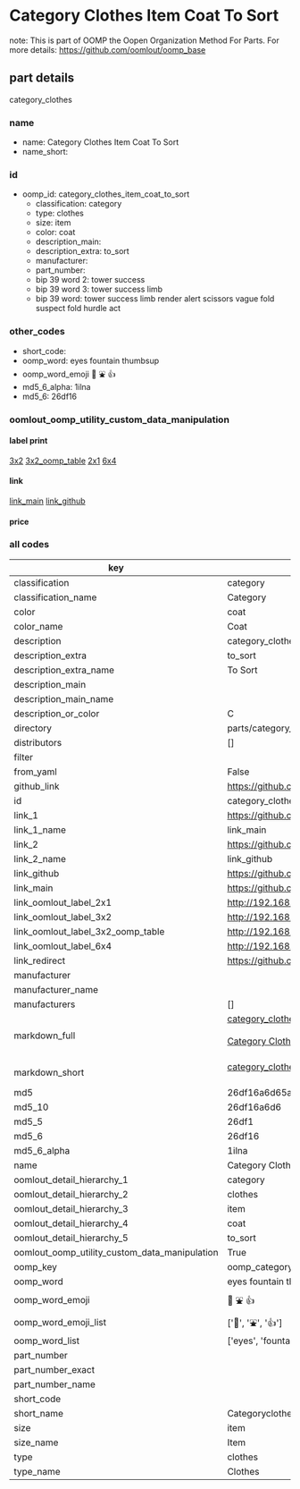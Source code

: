 # Category Clothes Item Coat To Sort  

note: This is part of OOMP the Oopen Organization Method For Parts. For more details: https://github.com/oomlout/oomp_base

##  part details
  



category_clothes



### name
* name: Category Clothes Item Coat To Sort
* name_short: 
### id
* oomp_id: category_clothes_item_coat_to_sort
  * classification: category
  * type: clothes
  * size: item
  * color: coat
  * description_main: 
  * description_extra: to_sort
  * manufacturer: 
  * part_number: 
  * bip 39 word 2: tower success
  * bip 39 word 3: tower success limb
  * bip 39 word: tower success limb render alert scissors vague fold suspect fold hurdle act

### other_codes
* short_code: 
* oomp_word: eyes fountain thumbsup
* oomp_word_emoji :eyes: :fountain: :thumbsup:
* md5_6_alpha: 1ilna
* md5_6: 26df16






### oomlout_oomp_utility_custom_data_manipulation
#### label print
[3x2](http://192.168.1.245:1112/?label=oomp%201ilna)
[3x2_oomp_table](http://192.168.1.108:1112/?label=oomp%201ilna)
[2x1](http://192.168.1.242:1112/?label=oomp%201ilna)
[6x4](http://192.168.1.55:1112/?label=oomp%201ilna)    

#### link

[link_main](https://github.com/oomlout/oomlout_oomp_version_1_messy/tree/main/parts/category_clothes_item_coat_to_sort) [link_github](https://github.com/oomlout/oomlout_oomp_version_1_messy/tree/main/parts/category_clothes_item_coat_to_sort)                             

#### price







### all codes 
| key | value |  
| --- | --- |  
| classification | category |  
| classification_name | Category |  
| color | coat |  
| color_name | Coat |  
| description | category_clothes |  
| description_extra | to_sort |  
| description_extra_name | To Sort |  
| description_main |  |  
| description_main_name |  |  
| description_or_color | C  |  
| directory | parts/category_clothes_item_coat_to_sort |  
| distributors | [] |  
| filter |  |  
| from_yaml | False |  
| github_link | https://github.com/oomlout/oomlout_oomp_part_src/tree/main/parts/category_clothes_item_coat_to_sort |  
| id | category_clothes_item_coat_to_sort |  
| link_1 | https://github.com/oomlout/oomlout_oomp_version_1_messy/tree/main/parts/category_clothes_item_coat_to_sort |  
| link_1_name | link_main |  
| link_2 | https://github.com/oomlout/oomlout_oomp_version_1_messy/tree/main/parts/category_clothes_item_coat_to_sort |  
| link_2_name | link_github |  
| link_github | https://github.com/oomlout/oomlout_oomp_version_1_messy/tree/main/parts/category_clothes_item_coat_to_sort |  
| link_main | https://github.com/oomlout/oomlout_oomp_version_1_messy/tree/main/parts/category_clothes_item_coat_to_sort |  
| link_oomlout_label_2x1 | http://192.168.1.242:1112/?label=oomp%201ilna |  
| link_oomlout_label_3x2 | http://192.168.1.245:1112/?label=oomp%201ilna |  
| link_oomlout_label_3x2_oomp_table | http://192.168.1.108:1112/?label=oomp%201ilna |  
| link_oomlout_label_6x4 | http://192.168.1.55:1112/?label=oomp%201ilna |  
| link_redirect | https://github.com/oomlout/oomlout_oomp_version_1_messy/tree/main/parts/category_clothes_item_coat_to_sort |  
| manufacturer |  |  
| manufacturer_name |  |  
| manufacturers | [] |  
| markdown_full | [category_clothes_item_coat_to_sort](none)<br>[](none)<br>[Category Clothes Item Coat To Sort](none)<br><br> |  
| markdown_short | [category_clothes_item_coat_to_sort](none)<br><br> |  
| md5 | 26df16a6d65a9e1704031b6103b61731 |  
| md5_10 | 26df16a6d6 |  
| md5_5 | 26df1 |  
| md5_6 | 26df16 |  
| md5_6_alpha | 1ilna |  
| name | Category Clothes Item Coat To Sort |  
| oomlout_detail_hierarchy_1 | category |  
| oomlout_detail_hierarchy_2 | clothes |  
| oomlout_detail_hierarchy_3 | item |  
| oomlout_detail_hierarchy_4 | coat |  
| oomlout_detail_hierarchy_5 | to_sort |  
| oomlout_oomp_utility_custom_data_manipulation | True |  
| oomp_key | oomp_category_clothes_item_coat_to_sort |  
| oomp_word | eyes fountain thumbsup |  
| oomp_word_emoji | :eyes: :fountain: :thumbsup: |  
| oomp_word_emoji_list | [':eyes:', ':fountain:', ':thumbsup:'] |  
| oomp_word_list | ['eyes', 'fountain', 'thumbsup'] |  
| part_number |  |  
| part_number_exact |  |  
| part_number_name |  |  
| short_code |  |  
| short_name | Categoryclothes |  
| size | item |  
| size_name | Item |  
| type | clothes |  
| type_name | Clothes |  
